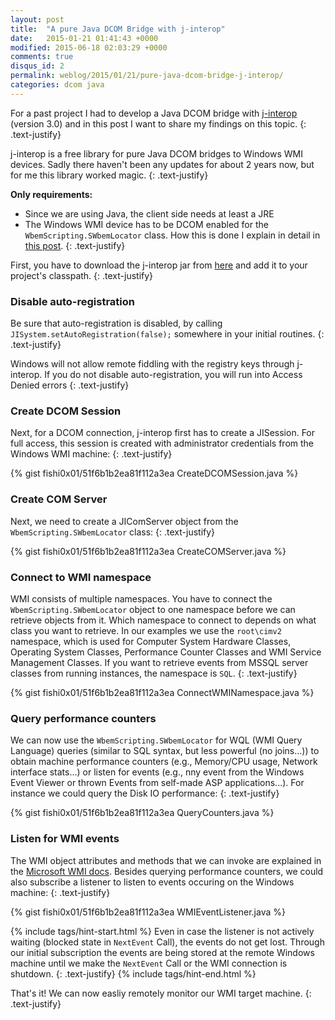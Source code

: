 ```yaml
---
layout: post
title:  "A pure Java DCOM Bridge with j-interop"
date:   2015-01-21 01:41:43 +0000
modified: 2015-06-18 02:03:29 +0000 
comments: true
disqus_id: 2
permalink: weblog/2015/01/21/pure-java-dcom-bridge-j-interop/
categories: dcom java
---
```


For a past project I had to develop a Java DCOM bridge with [j-interop][j-interop] (version 3.0) and in this post I want to share my findings on this topic. 
{: .text-justify}

j-interop is a free library for pure Java DCOM bridges to Windows WMI devices. 
Sadly there haven't been any updates for about 2 years now, but for me this library worked magic.<!--more-->
{: .text-justify}

**Only requirements:**

* Since we are using Java, the client side needs at least a JRE
* The Windows WMI device has to be DCOM enabled for the `WbemScripting.SWbemLocator` class. 
How this is done I explain in detail in [this post][blog-enable-dcom].
{: .text-justify}

First, you have to download the j-interop jar from [here][j-interop-jar] and add it to your project's classpath. 
{: .text-justify}

### Disable auto-registration ###

Be sure that auto-registration is disabled, by calling `JISystem.setAutoRegistration(false);` somewhere in your initial routines.
{: .text-justify}

Windows will not allow remote fiddling with the registry keys through j-interop. 
If you do not disable auto-registration, you will run into Access Denied errors
{: .text-justify}

### Create DCOM Session ###

Next, for a DCOM connection, j-interop first has to create a JISession. 
For full access, this session is created with administrator credentials from the Windows WMI machine:
{: .text-justify}

{% gist fishi0x01/51f6b1b2ea81f112a3ea CreateDCOMSession.java %}

### Create COM Server ###

Next, we need to create a JIComServer object from the `WbemScripting.SWbemLocator` class: 
{: .text-justify}

{% gist fishi0x01/51f6b1b2ea81f112a3ea CreateCOMServer.java %}

### Connect to WMI namespace ###

WMI consists of multiple namespaces. 
You have to connect the `WbemScripting.SWbemLocator` object to one namespace before we can retrieve objects from it. 
Which namespace to connect to depends on what class you want to retrieve. 
In our examples we use the `root\cimv2` namespace, which is used for Computer System Hardware Classes, Operating System Classes, Performance Counter Classes and WMI Service Management Classes. 
If you want to retrieve events from MSSQL server classes from running instances, the namespace is `SQL`. 
{: .text-justify}

{% gist fishi0x01/51f6b1b2ea81f112a3ea ConnectWMINamespace.java %}

### Query performance counters ###

We can now use the `WbemScripting.SWbemLocator` for WQL (WMI Query Language) queries (similar to SQL syntax, but less powerful (no joins...)) to obtain machine performance counters (e.g., Memory/CPU usage, Network interface stats...) or listen for events (e.g., nny event from the Windows Event Viewer or thrown Events from self-made ASP applications...). 
For instance we could query the Disk IO performance: 
{: .text-justify}

{% gist fishi0x01/51f6b1b2ea81f112a3ea QueryCounters.java %}

### Listen for WMI events ###

The WMI object attributes and methods that we can invoke are explained in the [Microsoft WMI docs][microsoft-wmi-docs]. 
Besides querying performance counters, we could also subscribe a listener to listen to events occuring on the Windows machine:
{: .text-justify}

{% gist fishi0x01/51f6b1b2ea81f112a3ea WMIEventListener.java %}

{% include tags/hint-start.html %}
Even in case the listener is not actively waiting (blocked state in `NextEvent` Call), the events do not get lost. 
Through our initial subscription the events are being stored at the remote Windows machine until we make the `NextEvent` Call or the WMI connection is shutdown. 
{: .text-justify}
{% include tags/hint-end.html %}

That's it! We can now easliy remotely monitor our WMI target machine.
{: .text-justify}

[blog-enable-dcom]: /weblog/2015/01/16/enabling-dcom-windows-7-8-and-server-2012/
[j-interop]: http://j-interop.org/
[j-interop-jar]: http://sourceforge.net/projects/j-interop/files/
[microsoft-wmi-docs]: https://msdn.microsoft.com/en-us/library/aa394388%28v=vs.85%29.aspx
